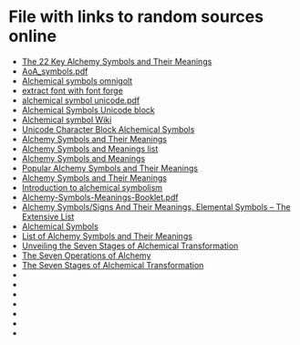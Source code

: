 # File with links to random sources online
- [The 22 Key Alchemy Symbols and Their Meanings](https://blog.prepscholar.com/alchemy-symbols)
- [AoA_symbols.pdf](https://www.getty.edu/research/exhibitions_events/exhibitions/alchemy/AoA_symbols.pdf)
- [Alchemical symbols omnigolt](https://www.omniglot.com/writing/alchemicalsymbols.htm)
- [extract font with font forge](https://barrd.dev/article/convert-all-glyphs-of-a-font-to-individual-svg-files/#step-2-create-svg-folder)
- [alchemical symbol unicode.pdf](https://www.unicode.org/charts/PDF/U1F700.pdf)
- [Alchemical Symbols Unicode block](https://en.wikipedia.org/wiki/Alchemical_Symbols_(Unicode_block))
- [Alchemical symbol Wiki](https://en.wikipedia.org/wiki/Alchemical_symbol)
- [Unicode Character Block Alchemical Symbols](https://www.fontspace.com/unicode/block/alchemical-symbols)
- [Alchemy Symbols and Their Meanings](https://mythologian.net/alchemy-symbols-meanings-extended-list-alchemical-symbols/)
- [Alchemy Symbols and Meanings list](https://www.themystica.com/alchemy-symbols/)
- [Alchemy Symbols and Meanings](https://www.thoughtco.com/alchemy-symbols-and-meanings-4065063)
- [Popular Alchemy Symbols and Their Meanings](https://symbolsage.com/alchemy-symbols-and-their-meanings/)
- [Alchemy Symbols and Their Meanings](https://sciencenotes.org/alchemy-symbols-and-their-meanings/)
- [Introduction to alchemical symbolism](https://www.alchemywebsite.com/symbolic.html)
- [Alchemy-Symbols-Meanings-Booklet.pdf](https://symbolikon.com/wp-content/uploads/edd/2023/02/Alchemy-Symbols-Meanings-Booklet.pdf)
- [Alchemy Symbols/Signs And Their Meanings, Elemental Symbols – The Extensive List](https://symbolsandmeanings.net/alchemy-symbols-signs-their-meanings-elemental-symbols-list/)
- [Alchemical Symbols](https://www.the-symbols.net/alchemy/)
- [List of Alchemy Symbols and Their Meanings](https://symbolhippo.com/list-of-alchemy-symbols/)
- [Unveiling the Seven Stages of Alchemical Transformation](https://www.onealchemist.com/blog/unveiling-the-seven-stages-of-alchemical-transformation)
- [The Seven Operations of Alchemy](https://www.alchemyguildohio.org/seven-operations-of-alchemy)
- [The Seven Stages of Alchemical Transformation](https://weclustr.com/the-seven-stages-of-alchemical-transformation/)
- []()
- []()
- []()
- []()
- []()
- []()
- []()

